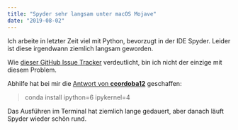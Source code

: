 ```yaml
---
title: "Spyder sehr langsam unter macOS Mojave"
date: "2019-08-02"
---
```


Ich arbeite in letzter Zeit viel mit Python, bevorzugt in der IDE Spyder. Leider ist diese irgendwann ziemlich langsam geworden.

Wie [dieser GitHub Issue Tracker](https://github.com/spyder-ide/spyder/issues/2902) verdeutlicht, bin ich nicht der einzige mit diesem Problem.

Abhilfe hat bei mir die [Antwort von **ccordoba12**](https://github.com/spyder-ide/spyder/issues/2902#issuecomment-483170998) geschaffen:

> conda install ipython=6 ipykernel=4

Das Ausführen im Terminal hat ziemlich lange gedauert, aber danach läuft Spyder wieder schön rund.
